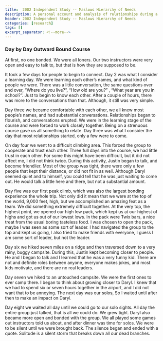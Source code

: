 ```yaml
---
title:  2002 Independent Study -- Maslows Hierarchy of Needs
description: A personal account and analysis of relationships during a 2 week backcountry trip with Outwardbound
header: 2002 Independent Study -- Maslows Hierarchy of Needs
categories: [research]
tags: []
excerpt_separator: <!--more-->
---
```

<!--more-->

### Day by Day Outward Bound Course

<div class="newspaper">
	<p>At first, no one bonded. We were all loners. Our two instructors were very open and easy to talk to, but that is how they are supposed to be.</p>
	<p>It took a few days for people to begin to connect. Day 2 was what I consider a learning day. We were learning each other’s names, and what kind of people we were. There was a little conversation, the same questions over and over, “Where do you live?”, “How old are you?” , “What year are you in school?”. Just to begin to know each other. After a couple of hours, there was more to the conversations than that. Although, it still was very simple.</p>
	<p>Day three we became comfortable with each other, we all knew most people’s names, and had substantial conversations. Relationships began to flourish, and conversations erupted. We were in the learning stage of the course and were forced to work closely together. Being on a strenuous course gave us all something to relate. Day three was what I consider the day that most relationships started, only a few were to come.</p>
	<p>On day four we went to a difficult climbing area. This forced the group to cooperate and trust each other. Three full days into the course, we had little trust in each other. For some this might have been difficult, but it did not affect me, I did not think twice. During this activity, Justin began to talk, and become friendlier. Most of the group was tight, there were only a few people that kept their distance, or did not fit in as well. Although Daryl seemed quiet and to himself, you could tell that he was just waiting to come out. He would talk a little here and there, but not a substantial amount. </p>
	<p>Day five was our first peak climb, which was also the largest bonding experience the whole trip. Not only did it mean that we were at the top of the world, 9,000 feet, high, but we accomplished an amazing feat as a team. We did something extremely difficult together. At the very top, the highest point, we opened our high low pack, which kept us at our highest of highs and got us out of our lowest lows. In the pack were Twix bars, a nice treat from the usual boring tasteless food. I was chosen to open the pack, maybe I was seen as some sort of leader. I had navigated the group to the top and kept us going, I also tried to make friends with everyone, I guess I am some sort of leader, but not the leader.</p>
	<p>Day six we hiked seven miles on a ridge and then traversed down to a very rainy, buggy campsite. During this, Justin kept becoming closer to people. He and I began to talk and I learned that he was a very funny kid. There are not and definite roles between anyone, everyone makes jokes, and most kids motivate, and there are no real leaders.</p>
	<p>Day seven we hiked to an untouched campsite. We were the first ones to ever camp there. I began to think about growing closer to Daryl. I knew that we had to spend six or seven hours together in the airport, and I did not want that to be annoying. The next day was our solos, So I waited until after then to make an impact on Daryl.</p>
	<p>Day eight we waited all day until we could go to our solo sights. All day the entire group just talked, that is all we could do. We grew tight. Daryl also became more open and bonded with the group. We all played some games out instructors told us about, and after dinner was time for solos. We were to be silent until we were brought back. The silence began and ended with a quote. 
Solitude is a silent storm that breaks down all our dead branches.</p>
</div>
